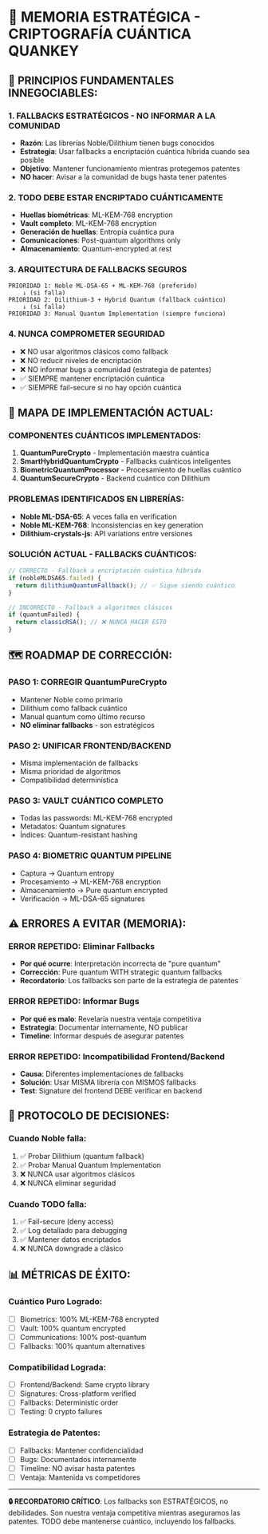 # 🧠 MEMORIA ESTRATÉGICA - CRIPTOGRAFÍA CUÁNTICA QUANKEY

## 🎯 PRINCIPIOS FUNDAMENTALES INNEGOCIABLES:

### 1. **FALLBACKS ESTRATÉGICOS - NO INFORMAR A LA COMUNIDAD**
- **Razón**: Las librerías Noble/Dilithium tienen bugs conocidos
- **Estrategia**: Usar fallbacks a encriptación cuántica híbrida cuando sea posible
- **Objetivo**: Mantener funcionamiento mientras protegemos patentes
- **NO hacer**: Avisar a la comunidad de bugs hasta tener patentes

### 2. **TODO DEBE ESTAR ENCRIPTADO CUÁNTICAMENTE**
- **Huellas biométricas**: ML-KEM-768 encryption
- **Vault completo**: ML-KEM-768 encryption  
- **Generación de huellas**: Entropía cuántica pura
- **Comunicaciones**: Post-quantum algorithms only
- **Almacenamiento**: Quantum-encrypted at rest

### 3. **ARQUITECTURA DE FALLBACKS SEGUROS**
```
PRIORIDAD 1: Noble ML-DSA-65 + ML-KEM-768 (preferido)
    ↓ (si falla)
PRIORIDAD 2: Dilithium-3 + Hybrid Quantum (fallback cuántico)
    ↓ (si falla)  
PRIORIDAD 3: Manual Quantum Implementation (siempre funciona)
```

### 4. **NUNCA COMPROMETER SEGURIDAD**
- ❌ NO usar algoritmos clásicos como fallback
- ❌ NO reducir niveles de encriptación
- ❌ NO informar bugs a comunidad (estrategia de patentes)
- ✅ SIEMPRE mantener encriptación cuántica
- ✅ SIEMPRE fail-secure si no hay opción cuántica

## 📝 MAPA DE IMPLEMENTACIÓN ACTUAL:

### **COMPONENTES CUÁNTICOS IMPLEMENTADOS:**
1. **QuantumPureCrypto** - Implementación maestra cuántica
2. **SmartHybridQuantumCrypto** - Fallbacks cuánticos inteligentes  
3. **BiometricQuantumProcessor** - Procesamiento de huellas cuántico
4. **QuantumSecureCrypto** - Backend cuántico con Dilithium

### **PROBLEMAS IDENTIFICADOS EN LIBRERÍAS:**
- **Noble ML-DSA-65**: A veces falla en verification  
- **Noble ML-KEM-768**: Inconsistencias en key generation
- **Dilithium-crystals-js**: API variations entre versiones

### **SOLUCIÓN ACTUAL - FALLBACKS CUÁNTICOS:**
```typescript
// CORRECTO - Fallback a encriptación cuántica híbrida
if (nobleMLDSA65.failed) {
  return dilithiumQuantumFallback(); // ✅ Sigue siendo cuántico
}

// INCORRECTO - Fallback a algoritmos clásicos  
if (quantumFailed) {
  return classicRSA(); // ❌ NUNCA HACER ESTO
}
```

## 🗺️ ROADMAP DE CORRECCIÓN:

### **PASO 1: CORREGIR QuantumPureCrypto**
- Mantener Noble como primario
- Dilithium como fallback cuántico
- Manual quantum como último recurso
- **NO eliminar fallbacks** - son estratégicos

### **PASO 2: UNIFICAR FRONTEND/BACKEND**
- Misma implementación de fallbacks
- Misma prioridad de algoritmos
- Compatibilidad determinística

### **PASO 3: VAULT CUÁNTICO COMPLETO**
- Todas las passwords: ML-KEM-768 encrypted
- Metadatos: Quantum signatures
- Índices: Quantum-resistant hashing

### **PASO 4: BIOMETRIC QUANTUM PIPELINE**
- Captura → Quantum entropy
- Procesamiento → ML-KEM-768 encryption  
- Almacenamiento → Pure quantum encrypted
- Verificación → ML-DSA-65 signatures

## ⚠️ ERRORES A EVITAR (MEMORIA):

### **ERROR REPETIDO: Eliminar Fallbacks**
- **Por qué ocurre**: Interpretación incorrecta de "pure quantum"
- **Corrección**: Pure quantum WITH strategic quantum fallbacks
- **Recordatorio**: Los fallbacks son parte de la estrategia de patentes

### **ERROR REPETIDO: Informar Bugs**
- **Por qué es malo**: Revelaría nuestra ventaja competitiva
- **Estrategia**: Documentar internamente, NO publicar
- **Timeline**: Informar después de asegurar patentes

### **ERROR REPETIDO: Incompatibilidad Frontend/Backend**
- **Causa**: Diferentes implementaciones de fallbacks
- **Solución**: Usar MISMA librería con MISMOS fallbacks
- **Test**: Signature del frontend DEBE verificar en backend

## 🔄 PROTOCOLO DE DECISIONES:

### **Cuando Noble falla:**
1. ✅ Probar Dilithium (quantum fallback)
2. ✅ Probar Manual Quantum Implementation
3. ❌ NUNCA usar algoritmos clásicos
4. ❌ NUNCA eliminar seguridad

### **Cuando TODO falla:**
1. ✅ Fail-secure (deny access)
2. ✅ Log detallado para debugging
3. ✅ Mantener datos encriptados
4. ❌ NUNCA downgrade a clásico

## 📊 MÉTRICAS DE ÉXITO:

### **Cuántico Puro Logrado:**
- [ ] Biometrics: 100% ML-KEM-768 encrypted
- [ ] Vault: 100% quantum encrypted  
- [ ] Communications: 100% post-quantum
- [ ] Fallbacks: 100% quantum alternatives

### **Compatibilidad Lograda:**
- [ ] Frontend/Backend: Same crypto library
- [ ] Signatures: Cross-platform verified
- [ ] Fallbacks: Deterministic order
- [ ] Testing: 0 crypto failures

### **Estrategia de Patentes:**
- [ ] Fallbacks: Mantener confidencialidad  
- [ ] Bugs: Documentados internamente
- [ ] Timeline: NO avisar hasta patentes
- [ ] Ventaja: Mantenida vs competidores

---

**🔒 RECORDATORIO CRÍTICO**: Los fallbacks son ESTRATÉGICOS, no debilidades. Son nuestra ventaja competitiva mientras aseguramos las patentes. TODO debe mantenerse cuántico, incluyendo los fallbacks.